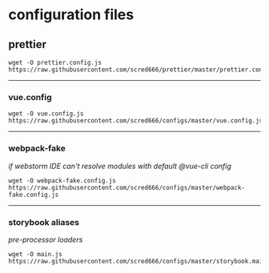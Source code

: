 # configuration files

## prettier
```
wget -O prettier.config.js https://raw.githubusercontent.com/scred666/prettier/master/prettier.config.js
```
<hr>

### vue.config
```
wget -O vue.config.js https://raw.githubusercontent.com/scred666/configs/master/vue.config.js
```
<hr>

### webpack-fake
_if webstorm IDE can't resolve modules with default @vue-cli config_
```
wget -O webpack-fake.config.js https://raw.githubusercontent.com/scred666/configs/master/webpack-fake.config.js
```
<hr>

### storybook aliases
_pre-processor loaders_
```
wget -O main.js https://raw.githubusercontent.com/scred666/configs/master/storybook.main.js
```
